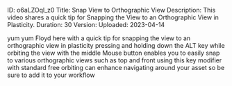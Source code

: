 ID: o6aLZOql_z0
Title: Snap View to Orthographic View
Description: This video shares a quick tip for Snapping the View to an Orthographic View in Plasticity.
Duration: 30
Version: 
Uploaded: 2023-04-14

yum yum
Floyd here with a quick tip for snapping
the view to an orthographic view in
plasticity pressing and holding down the
ALT key while orbiting the view with the
middle Mouse button enables you to
easily snap to various orthographic
views such as top and front using this
key modifier with standard free orbiting
can enhance navigating around your asset
so be sure to add it to your workflow